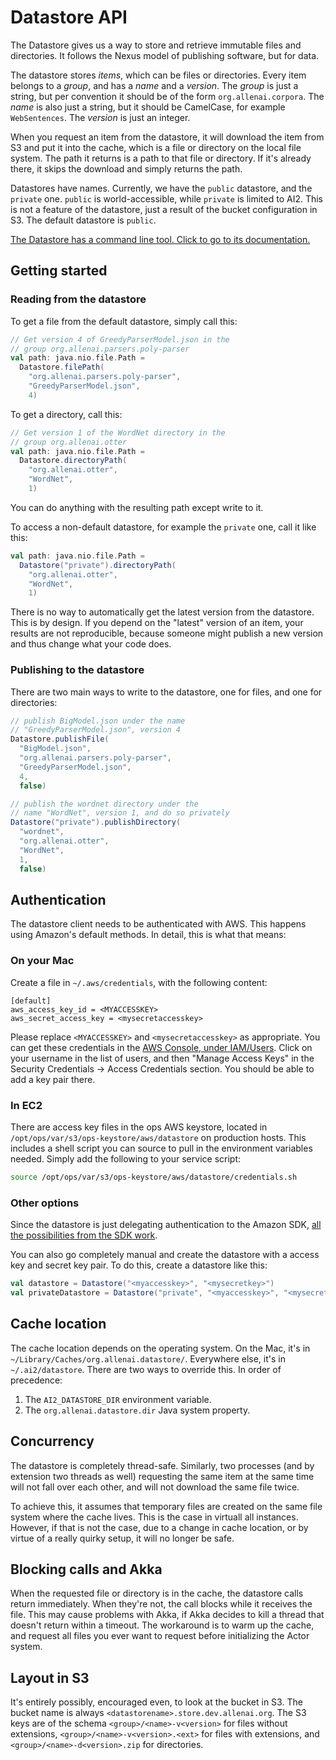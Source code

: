 # Datastore API

The Datastore gives us a way to store and retrieve immutable files and directories. It follows the Nexus model of publishing software, but for data.

The datastore stores *items*, which can be files or directories. Every item belongs to a *group*, and has a *name* and a *version*. The *group* is just a string, but per convention it should be of the form `org.allenai.corpora`. The *name* is also just a string, but it should be CamelCase, for example `WebSentences`. The *version* is just an integer.

When you request an item from the datastore, it will download the item from S3 and put it into the cache, which is a file or directory on the local file system. The path it returns is a path to that file or directory. If it's already there, it skips the download and simply returns the path.

Datastores have names. Currently, we have the `public` datastore, and the `private` one. `public` is world-accessible, while `private` is limited to AI2. This is not a feature of the datastore, just a result of the bucket configuration in S3. The default datastore is `public`.

[The Datastore has a command line tool. Click to go to its documentation.](../datastore-cli/README.md)

## Getting started

### Reading from the datastore

To get a file from the default datastore, simply call this:
```scala
// Get version 4 of GreedyParserModel.json in the
// group org.allenai.parsers.poly-parser
val path: java.nio.file.Path =
  Datastore.filePath(
    "org.allenai.parsers.poly-parser",
    "GreedyParserModel.json",
    4)
```

To get a directory, call this:
```scala
// Get version 1 of the WordNet directory in the
// group org.allenai.otter
val path: java.nio.file.Path =
  Datastore.directoryPath(
    "org.allenai.otter",
    "WordNet",
    1)
```

You can do anything with the resulting path except write to it.

To access a non-default datastore, for example the `private` one, call it like this:
```scala
val path: java.nio.file.Path =
  Datastore("private").directoryPath(
    "org.allenai.otter",
    "WordNet",
    1)
```

There is no way to automatically get the latest version from the datastore. This is by design. If you depend on the "latest" version of an item, your results are not reproducible, because someone might publish a new version and thus change what your code does.

### Publishing to the datastore

There are two main ways to write to the datastore, one for files, and one for directories:
```scala
// publish BigModel.json under the name
// "GreedyParserModel.json", version 4
Datastore.publishFile(
  "BigModel.json",
  "org.allenai.parsers.poly-parser",
  "GreedyParserModel.json",
  4,
  false)

// publish the wordnet directory under the
// name "WordNet", version 1, and do so privately
Datastore("private").publishDirectory(
  "wordnet",
  "org.allenai.otter",
  "WordNet",
  1,
  false)
```

## Authentication

The datastore client needs to be authenticated with AWS. This happens using Amazon's default methods. In detail, this is what that means:

### On your Mac

Create a file in `~/.aws/credentials`, with the following content:

```
[default]
aws_access_key_id = <MYACCESSKEY>
aws_secret_access_key = <mysecretaccesskey>
```

Please replace `<MYACCESSKEY>` and `<mysecretaccesskey>` as appropriate. You can get these credentials in the [AWS Console, under IAM/Users](https://console.aws.amazon.com/iam/home?region=us-west-2#users). Click on your username in the list of users, and then "Manage Access Keys" in the Security Credentials -> Access Credentials section. You should be able to add a key pair there.

### In EC2

There are access key files in the ops AWS keystore, located in `/opt/ops/var/s3/ops-keystore/aws/datastore` on production hosts. This includes a shell script you can source to pull in the environment variables needed. Simply add the following to your service script:
```bash
source /opt/ops/var/s3/ops-keystore/aws/datastore/credentials.sh
```

### Other options

Since the datastore is just delegating authentication to the Amazon SDK, [all the possibilities from the SDK work](http://docs.aws.amazon.com/AWSJavaSDK/latest/javadoc/com/amazonaws/services/s3/AmazonS3Client.html#AmazonS3Client()).

You can also go completely manual and create the datastore with a access key and secret key pair. To do this, create a datastore like this:
```scala
val datastore = Datastore("<myaccesskey>", "<mysecretkey>")
val privateDatastore = Datastore("private", "<myaccesskey>", "<mysecretkey>")
```


## Cache location

The cache location depends on the operating system. On the Mac, it's in `~/Library/Caches/org.allenai.datastore/`. Everywhere else, it's in `~/.ai2/datastore`. There are two ways to override this. In order of precedence:
 1. The `AI2_DATASTORE_DIR` environment variable.
 2. The `org.allenai.datastore.dir` Java system property.

## Concurrency

The datastore is completely thread-safe. Similarly, two processes (and by extension two threads as well) requesting the same item at the same time will not fall over each other, and will not download the same file twice.

To achieve this, it assumes that temporary files are created on the same file system where the cache lives. This is the case in virtuall all instances. However, if that is not the case, due to a change in cache location, or by virtue of a really quirky setup, it will no longer be safe.

## Blocking calls and Akka

When the requested file or directory is in the cache, the datastore calls return immediately. When they're not, the call blocks while it receives the file. This may cause problems with Akka, if Akka decides to kill a thread that doesn't return within a timeout. The workaround is to warm up the cache, and request all files you ever want to request before initializing the Actor system.

## Layout in S3

It's entirely possibly, encouraged even, to look at the bucket in S3. The bucket name is always `<datastorename>.store.dev.allenai.org`. The S3 keys are of the schema `<group>/<name>-v<version>` for files without extensions, `<group>/<name>-v<version>.<ext>` for files with extensions, and `<group>/<name>-d<version>.zip` for directories. 
